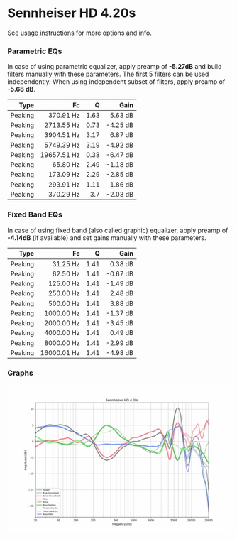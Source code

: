 # Sennheiser HD 4.20s
See [usage instructions](https://github.com/jaakkopasanen/AutoEq#usage) for more options and info.

### Parametric EQs
In case of using parametric equalizer, apply preamp of **-5.27dB** and build filters manually
with these parameters. The first 5 filters can be used independently.
When using independent subset of filters, apply preamp of **-5.68 dB**.

| Type    | Fc          |    Q | Gain     |
|--------:|------------:|-----:|---------:|
| Peaking | 370.91 Hz   | 1.63 | 5.63 dB  |
| Peaking | 2713.55 Hz  | 0.73 | -4.25 dB |
| Peaking | 3904.51 Hz  | 3.17 | 6.87 dB  |
| Peaking | 5749.39 Hz  | 3.19 | -4.92 dB |
| Peaking | 19657.51 Hz | 0.38 | -6.47 dB |
| Peaking | 65.80 Hz    | 2.49 | -1.18 dB |
| Peaking | 173.09 Hz   | 2.29 | -2.85 dB |
| Peaking | 293.91 Hz   | 1.11 | 1.86 dB  |
| Peaking | 370.29 Hz   | 3.7  | -2.03 dB |

### Fixed Band EQs
In case of using fixed band (also called graphic) equalizer, apply preamp of **-4.14dB**
(if available) and set gains manually with these parameters.

| Type    | Fc          |    Q | Gain     |
|--------:|------------:|-----:|---------:|
| Peaking | 31.25 Hz    | 1.41 | 0.38 dB  |
| Peaking | 62.50 Hz    | 1.41 | -0.67 dB |
| Peaking | 125.00 Hz   | 1.41 | -1.49 dB |
| Peaking | 250.00 Hz   | 1.41 | 2.48 dB  |
| Peaking | 500.00 Hz   | 1.41 | 3.88 dB  |
| Peaking | 1000.00 Hz  | 1.41 | -1.37 dB |
| Peaking | 2000.00 Hz  | 1.41 | -3.45 dB |
| Peaking | 4000.00 Hz  | 1.41 | 0.49 dB  |
| Peaking | 8000.00 Hz  | 1.41 | -2.99 dB |
| Peaking | 16000.01 Hz | 1.41 | -4.98 dB |

### Graphs
![](./Sennheiser%20HD%204.20s.png)